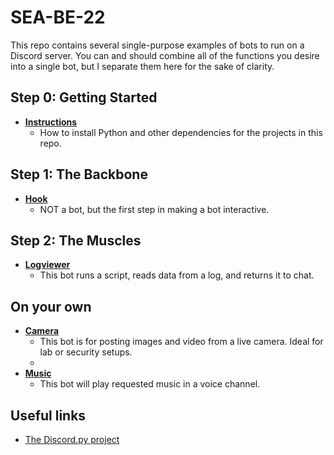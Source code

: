 # SEA-BE-22
This repo contains several single-purpose examples of bots to run on a Discord server. You can and should combine all of the functions you desire into a single bot, but I separate them here for the sake of clarity.

## Step 0: Getting Started
- **[Instructions](/instructions)**
  - How to install Python and other dependencies for the projects in this repo. 

## Step 1: The Backbone
- **[Hook](/hook)**
  - NOT a bot, but the first step in making a bot interactive. 
 
## Step 2: The Muscles
 - **[Logviewer](/logviewer)** 
   - This bot runs a script, reads data from a log, and returns it to chat.

## On your own
- **[Camera](/camera)** 
  - This bot is for posting images and video from a live camera. Ideal for lab or security setups.
  - 
- **[Music](/music)** 
  - This bot will play requested music in a voice channel.

<!--
- **pir**
  - utilizes a cheap PIR sensor and a raspberry pi to detect motion and updates bot status accordingly
- **reactor** 
  - this bot will assign roles in a discord channel based on your reactions
- **steamer** 
  - this bot queries live stats from a specified steam game server and shows player count in status
- **the_kitchen_skink**
  -  most of the above foolishly combined into a single bot
-->


## Useful links
- [The Discord.py project](https://discordpy.readthedocs.io/en/stable/)
